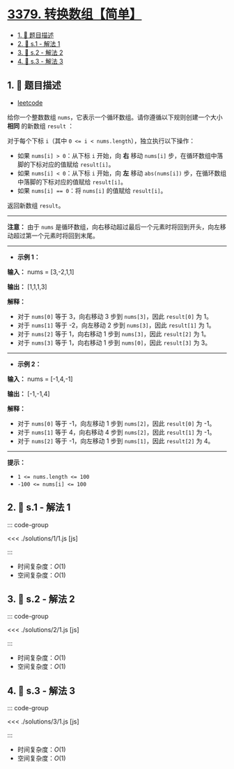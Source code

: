 # [3379. 转换数组【简单】](https://github.com/tnotesjs/TNotes.leetcode/tree/main/notes/3379.%20%E8%BD%AC%E6%8D%A2%E6%95%B0%E7%BB%84%E3%80%90%E7%AE%80%E5%8D%95%E3%80%91)

<!-- region:toc -->

- [1. 📝 题目描述](#1--题目描述)
- [2. 🎯 s.1 - 解法 1](#2--s1---解法-1)
- [3. 🎯 s.2 - 解法 2](#3--s2---解法-2)
- [4. 🎯 s.3 - 解法 3](#4--s3---解法-3)

<!-- endregion:toc -->

## 1. 📝 题目描述

- [leetcode](https://leetcode.cn/problems/transformed-array/)

给你一个整数数组 `nums`，它表示一个循环数组。请你遵循以下规则创建一个大小 **相同** 的新数组 `result` ：

对于每个下标 `i`（其中 `0 <= i < nums.length`），独立执行以下操作：

- 如果 `nums[i] > 0`：从下标 `i` 开始，向 **右** 移动 `nums[i]` 步，在循环数组中落脚的下标对应的值赋给 `result[i]`。
- 如果 `nums[i] < 0`：从下标 `i` 开始，向 **左** 移动 `abs(nums[i])` 步，在循环数组中落脚的下标对应的值赋给 `result[i]`。
- 如果 `nums[i] == 0`：将 `nums[i]` 的值赋给 `result[i]`。

返回新数组 `result`。

---

**注意：** 由于 `nums` 是循环数组，向右移动超过最后一个元素时将回到开头，向左移动超过第一个元素时将回到末尾。

---

- **示例 1：**

**输入：** nums = [3,-2,1,1]

**输出：** [1,1,1,3]

**解释：**

- 对于 `nums[0]` 等于 3，向右移动 3 步到 `nums[3]`，因此 `result[0]` 为 1。
- 对于 `nums[1]` 等于 -2，向左移动 2 步到 `nums[3]`，因此 `result[1]` 为 1。
- 对于 `nums[2]` 等于 1，向右移动 1 步到 `nums[3]`，因此 `result[2]` 为 1。
- 对于 `nums[3]` 等于 1，向右移动 1 步到 `nums[0]`，因此 `result[3]` 为 3。

---

- **示例 2：**

**输入：** nums = [-1,4,-1]

**输出：** [-1,-1,4]

**解释：**

- 对于 `nums[0]` 等于 -1，向左移动 1 步到 `nums[2]`，因此 `result[0]` 为 -1。
- 对于 `nums[1]` 等于 4，向右移动 4 步到 `nums[2]`，因此 `result[1]` 为 -1。
- 对于 `nums[2]` 等于 -1，向左移动 1 步到 `nums[1]`，因此 `result[2]` 为 4。

---

**提示：**

- `1 <= nums.length <= 100`
- `-100 <= nums[i] <= 100`

## 2. 🎯 s.1 - 解法 1

::: code-group

<<< ./solutions/1/1.js [js]

:::

- 时间复杂度：$O(1)$
- 空间复杂度：$O(1)$

## 3. 🎯 s.2 - 解法 2

::: code-group

<<< ./solutions/2/1.js [js]

:::

- 时间复杂度：$O(1)$
- 空间复杂度：$O(1)$

## 4. 🎯 s.3 - 解法 3

::: code-group

<<< ./solutions/3/1.js [js]

:::

- 时间复杂度：$O(1)$
- 空间复杂度：$O(1)$
